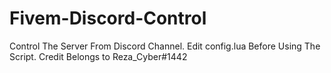 # Fivem-Discord-Control
 Control The Server From Discord Channel.
 Edit config.lua Before Using The Script. 
 Credit Belongs to Reza_Cyber#1442
